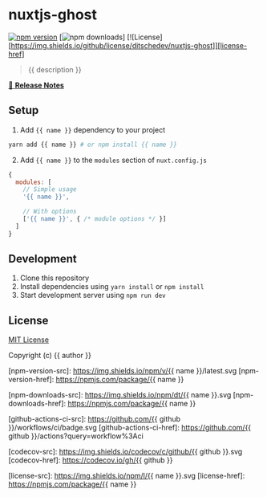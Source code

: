 # nuxtjs-ghost

[![npm version](https://badge.fury.io/js/nuxtjs-ghost.svg)](https://badge.fury.io/js/nuxtjs-ghost)
[![npm downloads](https://img.shields.io/npm/dw/nuxtjs-ghost)]
[![License][https://img.shields.io/github/license/ditschedev/nuxtjs-ghost]][license-href]

> {{ description }}

[📖 **Release Notes**](./CHANGELOG.md)

## Setup

1. Add `{{ name }}` dependency to your project

```bash
yarn add {{ name }} # or npm install {{ name }}
```

2. Add `{{ name }}` to the `modules` section of `nuxt.config.js`

```js
{
  modules: [
    // Simple usage
    '{{ name }}',

    // With options
    ['{{ name }}', { /* module options */ }]
  ]
}
```

## Development

1. Clone this repository
2. Install dependencies using `yarn install` or `npm install`
3. Start development server using `npm run dev`

## License

[MIT License](./LICENSE)

Copyright (c) {{ author }}

<!-- Badges -->
[npm-version-src]: https://img.shields.io/npm/v/{{ name }}/latest.svg
[npm-version-href]: https://npmjs.com/package/{{ name }}

[npm-downloads-src]: https://img.shields.io/npm/dt/{{ name }}.svg
[npm-downloads-href]: https://npmjs.com/package/{{ name }}

[github-actions-ci-src]: https://github.com/{{ github }}/workflows/ci/badge.svg
[github-actions-ci-href]: https://github.com/{{ github }}/actions?query=workflow%3Aci

[codecov-src]: https://img.shields.io/codecov/c/github/{{ github }}.svg
[codecov-href]: https://codecov.io/gh/{{ github }}

[license-src]: https://img.shields.io/npm/l/{{ name }}.svg
[license-href]: https://npmjs.com/package/{{ name }}
